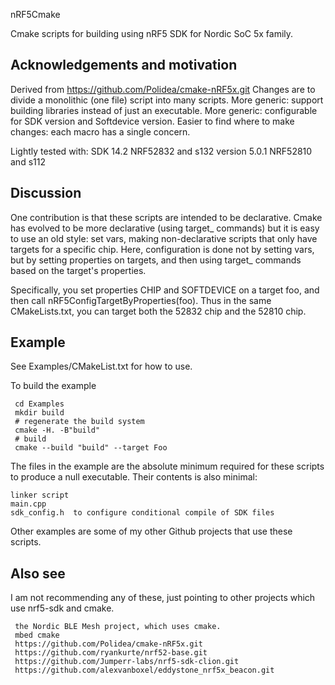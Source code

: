 
nRF5Cmake


Cmake scripts for building using nRF5 SDK for Nordic SoC 5x family.

Acknowledgements and motivation
-

Derived from https://github.com/Polidea/cmake-nRF5x.git
Changes are to divide a monolithic (one file) script into many scripts.
More generic: support building libraries instead of just an executable.
More generic: configurable for SDK version and Softdevice version.
Easier to find where to make changes: each macro has a single concern.

Lightly tested with:
     SDK 14.2
     NRF52832 and s132 version 5.0.1
     NRF52810 and s112

Discussion
-

One contribution is that these scripts are intended to be declarative.
Cmake has evolved to be more declarative (using target_<foo> commands) but it is easy to use an old style: set vars, making non-declarative scripts that only have targets for a specific chip.
Here, configuration is done not by setting vars, but by setting properties on targets, and then using target_<foo> commands based on the target's properties.

Specifically, you set properties CHIP and SOFTDEVICE on a target foo, and then call nRF5ConfigTargetByProperties(foo).
Thus in the same CMakeLists.txt, you can target both the 52832 chip and the 52810 chip.


Example
-

See Examples/CMakeList.txt for how to use.

To build the example

     cd Examples
     mkdir build
     # regenerate the build system
     cmake -H. -B"build"
     # build
     cmake --build "build" --target Foo
     

The files in the example are the absolute minimum required for these scripts to produce a null executable.
Their contents is also minimal:

    linker script
    main.cpp
    sdk_config.h  to configure conditional compile of SDK files

Other examples are some of my other Github projects that use these scripts.

Also see
-

I am not recommending any of these, just pointing to other projects which use nrf5-sdk and cmake.

     the Nordic BLE Mesh project, which uses cmake.
     mbed cmake
     https://github.com/Polidea/cmake-nRF5x.git
     https://github.com/ryankurte/nrf52-base.git
     https://github.com/Jumperr-labs/nrf5-sdk-clion.git
     https://github.com/alexvanboxel/eddystone_nrf5x_beacon.git





